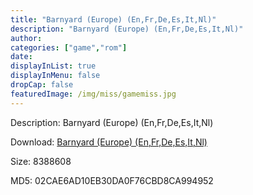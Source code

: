 ```yaml
---
title: "Barnyard (Europe) (En,Fr,De,Es,It,Nl)"
description: "Barnyard (Europe) (En,Fr,De,Es,It,Nl)"
author: 
categories: ["game","rom"]
date: 
displayInList: true
displayInMenu: false
dropCap: false
featuredImage: /img/miss/gamemiss.jpg
---
```


Description: Barnyard (Europe) (En,Fr,De,Es,It,Nl)

Download: <a style="text-decoration:underline;" href="https://mega.nz/#!OSBEzYLa!9DCxMjp3jg2gDTPRwJ_QqpdIjhYTnD6ALWtmcQZSRTs" target = "_blank" rel = "nofollow" > Barnyard (Europe) (En,Fr,De,Es,It,Nl)</a>

Size: 8388608

MD5: 02CAE6AD10EB30DA0F76CBD8CA994952

